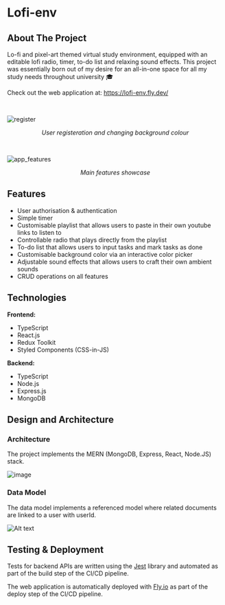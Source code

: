 # Lofi-env

## About The Project

Lo-fi and pixel-art themed virtual study environment, equipped with an editable lofi radio, timer, to-do list and relaxing sound effects. This project was essentially born out of my desire for an all-in-one space for all my study needs throughout university 🎓

Check out the web application at: https://lofi-env.fly.dev/

<br>

![register](https://user-images.githubusercontent.com/57848315/177245668-6e97a562-cce1-435b-91cb-2e9deb8a0d5b.gif)
<p align = "center">
<i>User registeration and changing background colour</i>
</p>

<br>

![app_features](https://user-images.githubusercontent.com/57848315/177245674-e939ca06-0755-40a9-85e8-b89c75efd833.gif)
<p align = "center">
<i>Main features showcase</i>
</p>

## Features

- User authorisation & authentication
- Simple timer
- Customisable playlist that allows users to paste in their own youtube links to listen to
- Controllable radio that plays directly from the playlist
- To-do list that allows users to input tasks and mark tasks as done
- Customisable background color via an interactive color picker
- Adjustable sound effects that allows users to craft their own ambient sounds
- CRUD operations on all features

## Technologies

**Frontend:**

- TypeScript
- React.js
- Redux Toolkit
- Styled Components (CSS-in-JS)

**Backend:**

- TypeScript
- Node.js
- Express.js
- MongoDB

## Design and Architecture

### Architecture
The project implements the MERN (MongoDB, Express, React, Node.JS) stack.

![image](https://user-images.githubusercontent.com/57848315/177243647-85737f56-d0b9-46bc-abe2-28073cc2b943.png)


### Data Model
The data model implements a referenced model where related documents are linked to a user with userId.

![Alt text](/images/Data%20Model.svg)

## Testing & Deployment
Tests for backend APIs are written using the [Jest](https://jestjs.io/) library and automated as part of the build step of the CI/CD pipeline.

The web application is automatically deployed with [Fly.io](https://fly.io/) as part of the deploy step of the CI/CD pipeline.

